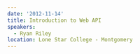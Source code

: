 ```yaml
---
date: '2012-11-14'
title: Introduction to Web API
speakers:
  - Ryan Riley
location: Lone Star College - Montgomery
---
```

